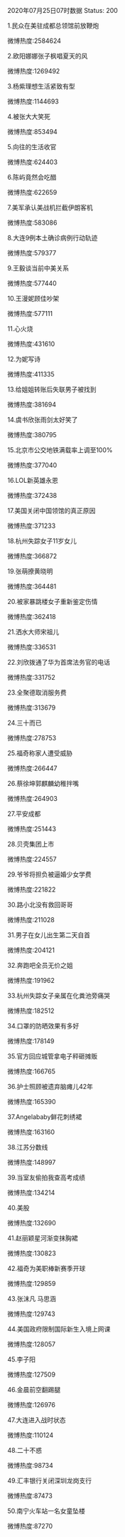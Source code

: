 2020年07月25日07时数据
Status: 200

1.民众在美驻成都总领馆前放鞭炮

微博热度:2584624

2.欧阳娜娜张子枫唱夏天的风

微博热度:1269492

3.杨紫理想生活紧致有型

微博热度:1144693

4.被张大大笑死

微博热度:853494

5.向往的生活收官

微博热度:624403

6.陈屿竟然会吃醋

微博热度:622659

7.美军承认美战机拦截伊朗客机

微博热度:583086

8.大连9例本土确诊病例行动轨迹

微博热度:579377

9.王毅谈当前中美关系

微博热度:577440

10.王漫妮顾佳吵架

微博热度:577111

11.心火烧

微博热度:431610

12.为妮写诗

微博热度:411335

13.给姐姐转账后失联男子被找到

微博热度:381694

14.虞书欣张雨剑太好笑了

微博热度:380795

15.北京市公交地铁满载率上调至100%

微博热度:377040

16.LOL新英雄永恩

微博热度:372438

17.美国关闭中国领馆的真正原因

微博热度:371233

18.杭州失踪女子11岁女儿

微博热度:366872

19.张萌撩黄晓明

微博热度:364481

20.被家暴跳楼女子重新鉴定伤情

微博热度:362418

21.洒水大师宋祖儿

微博热度:336531

22.刘欣拨通了华为首席法务官的电话

微博热度:331752

23.全聚德取消服务费

微博热度:313679

24.三十而已

微博热度:278753

25.福奇称家人遭受威胁

微博热度:266447

26.蔡徐坤郭麒麟幼稚拌嘴

微博热度:264903

27.平安成都

微博热度:251443

28.贝壳集团上市

微博热度:224557

29.爷爷将担负被逼婚少女学费

微博热度:221822

30.路小北没有救回哥哥

微博热度:211028

31.男子在女儿出生第二天自首

微博热度:204121

32.奔跑吧全员无价之姐

微博热度:191962

33.杭州失踪女子亲属在化粪池旁痛哭

微博热度:182512

34.口罩的防晒效果有多好

微博热度:178149

35.官方回应城管拿电子秤砸摊贩

微博热度:166765

36.护士照顾被遗弃脑瘫儿42年

微博热度:165390

37.Angelababy鲜花刺绣裙

微博热度:163160

38.江苏分数线

微博热度:148997

39.当室友偷拍我查高考成绩

微博热度:134214

40.美股

微博热度:132690

41.赵丽颖星河渐变抹胸裙

微博热度:130823

42.福奇为美职棒新赛季开球

微博热度:129859

43.张沫凡 马思涵

微博热度:129743

44.美国政府限制国际新生入境上网课

微博热度:128057

45.李子阳

微博热度:127509

46.金晨前空翻踢腿

微博热度:126976

47.大连进入战时状态

微博热度:110124

48.二十不惑

微博热度:98734

49.汇丰银行关闭深圳龙岗支行

微博热度:87473

50.南宁火车站一名女童坠楼

微博热度:87270

